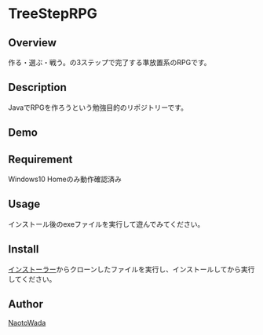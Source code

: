 TreeStepRPG
====

## Overview
作る・選ぶ・戦う。の3ステップで完了する準放置系のRPGです。  


## Description
JavaでRPGを作ろうという勉強目的のリポジトリーです。  

## Demo

## Requirement
Windows10 Homeのみ動作確認済み

## Usage
インストール後のexeファイルを実行して遊んでみてください。

## Install
[インストーラー](https://github.com/NaotoWada)からクローンしたファイルを実行し、インストールしてから実行してください。  


## Author

[NaotoWada](https://github.com/NaotoWada)
